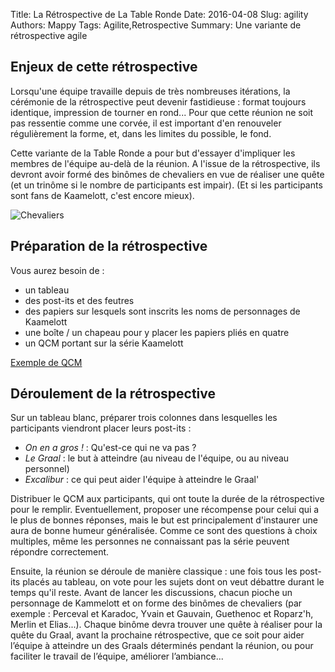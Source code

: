 Title: La Rétrospective de La Table Ronde
Date: 2016-04-08
Slug: agility
Authors: Mappy
Tags: Agilite,Retrospective
Summary: Une variante de rétrospective agile

## Enjeux de cette rétrospective

Lorsqu'une équipe travaille depuis de très nombreuses itérations, la cérémonie de la rétrospective peut devenir fastidieuse :
format toujours identique, impression de tourner en rond...
Pour que cette réunion ne soit pas ressentie comme une corvée, il est important d'en renouveler régulièrement la forme, et, dans les limites du possible, le fond.

Cette variante de la Table Ronde a pour but d'essayer d'impliquer les membres de l'équipe au-delà de la réunion. A l'issue de la rétrospective, ils devront avoir formé des binômes de chevaliers en vue de réaliser une quête (et un trinôme si le nombre de participants est impair).
(Et si les participants sont fans de Kaamelott, c'est encore mieux).

![Chevaliers](images/agility/kaamelott.png)

## Préparation de la rétrospective

Vous aurez besoin de :
*	un tableau
*	des post-its et des feutres
*	des papiers sur lesquels sont inscrits les noms de personnages de Kaamelott
*	une boîte / un chapeau pour y placer les papiers pliés en quatre
*	un QCM portant sur la série Kaamelott

[Exemple de QCM](resources/agility/QuizKaamelott.pdf)

## Déroulement de la rétrospective

Sur un tableau blanc, préparer trois colonnes dans lesquelles les participants viendront placer leurs post-its :
+	*On en a gros !* : Qu'est-ce qui ne va pas ?
+	*Le Graal* : le but à atteindre (au niveau de l'équipe, ou au niveau personnel)
+	*Excalibur* : ce qui peut aider l'équipe à atteindre le Graal'

Distribuer le QCM aux participants, qui ont toute la durée de la rétrospective pour le remplir. Eventuellement, proposer une récompense pour celui qui a le plus de bonnes réponses, mais le but est principalement d'instaurer une aura de bonne humeur généralisée. Comme ce sont des questions à choix multiples, même les personnes ne connaissant pas la série peuvent répondre correctement.

Ensuite, la réunion se déroule de manière classique : une fois tous les post-its placés au tableau, on vote pour les sujets dont on veut débattre durant le temps qu'il reste. Avant de lancer les discussions, chacun pioche un personnage de Kammelott et on forme des binômes de chevaliers (par exemple : Perceval et Karadoc, Yvain et Gauvain, Guethenoc et Roparz'h, Merlin et Elias...).
Chaque binôme devra trouver une quête à réaliser pour la quête du Graal, avant la prochaine rétrospective, que ce soit pour aider l’équipe à atteindre un des Graals déterminés pendant la réunion, ou pour faciliter le travail de l’équipe, améliorer l’ambiance...


